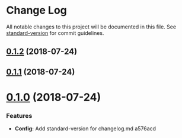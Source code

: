 # Change Log

All notable changes to this project will be documented in this file. See [standard-version](https://github.com/conventional-changelog/standard-version) for commit guidelines.

<a name="0.1.2"></a>
## [0.1.2](https://github.com/soyjuanmacias/full-frontend-config/compare/v0.1.1...v0.1.2) (2018-07-24)



<a name="0.1.1"></a>
## [0.1.1](https://github.com/soyjuanmacias/full-frontend-config/compare/v0.1.0...v0.1.1) (2018-07-24)



<a name="0.1.0"></a>
# [0.1.0](/compare/v1.2.6...v0.1.0) (2018-07-24)


### Features

* **Config:** Add standard-version for changelog.md a576acd
